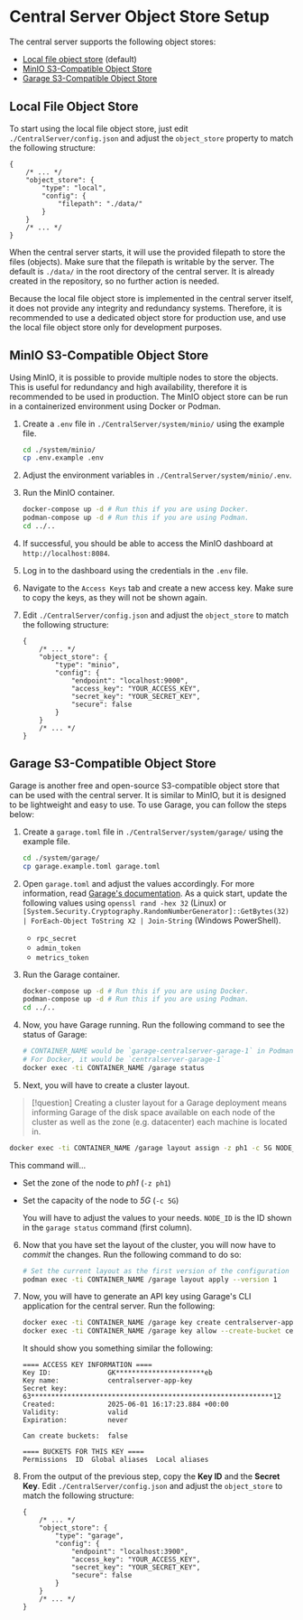 # Central Server Object Store Setup

The central server supports the following object stores:

-   [Local file object store](#local-file-object-store) (default)
-   [MinIO S3-Compatible Object Store](#minio-s3-compatible-object-store)
-   [Garage S3-Compatible Object Store](#garage-s3-compatible-object-store)

## Local File Object Store

To start using the local file object store, just edit
`./CentralServer/config.json` and adjust the `object_store` property to match the following structure:

```jsonc
{
    /* ... */
    "object_store": {
        "type": "local",
        "config": {
            "filepath": "./data/"
        }
    }
    /* ... */
}
```

When the central server starts, it will use the provided
filepath to store the files (objects). Make sure that the
filepath is writable by the server. The default is `./data/`
in the root directory of the central server. It is already
created in the repository, so no further action is needed.

Because the local file object store is implemented in the
central server itself, it does not provide any integrity
and redundancy systems. Therefore, it is recommended to
use a dedicated object store for production use, and
use the local file object store only for development
purposes.

## MinIO S3-Compatible Object Store

Using MinIO, it is possible to provide multiple nodes
to store the objects. This is useful for redundancy and
high availability, therefore it is recommended to be used
in production. The MinIO object store can be run in a
containerized environment using Docker or Podman.

1. Create a `.env` file in `./CentralServer/system/minio/` using
   the example file.

    ```bash
    cd ./system/minio/
    cp .env.example .env
    ```

2. Adjust the environment variables in
   `./CentralServer/system/minio/.env`.

3. Run the MinIO container.

    ```bash
    docker-compose up -d # Run this if you are using Docker.
    podman-compose up -d # Run this if you are using Podman.
    cd ../..
    ```

4. If successful, you should be able to access the MinIO dashboard at
   `http://localhost:8084`.

5. Log in to the dashboard using the credentials in the `.env` file.

6. Navigate to the `Access Keys` tab and create a new access key. Make
   sure to copy the keys, as they will not be shown again.

7. Edit `./CentralServer/config.json` and adjust the `object_store`
   to match the following structure:

    ```jsonc
    {
        /* ... */
        "object_store": {
            "type": "minio",
            "config": {
                "endpoint": "localhost:9000",
                "access_key": "YOUR_ACCESS_KEY",
                "secret_key": "YOUR_SECRET_KEY",
                "secure": false
            }
        }
        /* ... */
    }
    ```

## Garage S3-Compatible Object Store

Garage is another free and open-source S3-compatible object store
that can be used with the central server. It is similar to MinIO,
but it is designed to be lightweight and easy to use. To use Garage,
you can follow the steps below:

1. Create a `garage.toml` file in `./CentralServer/system/garage/` using the example file.

    ```bash
    cd ./system/garage/
    cp garage.example.toml garage.toml
    ```

2. Open `garage.toml` and adjust the values accordingly. For more information, read [Garage's documentation](https://garagehq.deuxfleurs.fr/documentation/reference-manual/configuration/). As a quick start, update the following values using `openssl rand -hex 32` (Linux) or `[System.Security.Cryptography.RandomNumberGenerator]::GetBytes(32) | ForEach-Object ToString X2 | Join-String` (Windows PowerShell).

    - `rpc_secret`
    - `admin_token`
    - `metrics_token`

3. Run the Garage container.

    ```bash
    docker-compose up -d # Run this if you are using Docker.
    podman-compose up -d # Run this if you are using Podman.
    cd ../..
    ```

4. Now, you have Garage running. Run the following command to see the status of Garage:

    ```bash
    # CONTAINER_NAME would be `garage-centralserver-garage-1` in Podman
    # For Docker, it would be `centralserver-garage-1`
    docker exec -ti CONTAINER_NAME /garage status
    ```

5. Next, you will have to create a cluster layout.

> [!question]
> Creating a cluster layout for a Garage deployment means informing Garage of the disk space available on each node of the cluster as well as the zone (e.g. datacenter) each machine is located in.

```bash
docker exec -ti CONTAINER_NAME /garage layout assign -z ph1 -c 5G NODE_ID
```

This command will...

-   Set the zone of the node to _ph1_ (`-z ph1`)
-   Set the capacity of the node to _5G_ (`-c 5G`)

    You will have to adjust the values to your needs. `NODE_ID` is the ID shown in the `garage status` command (first column).

6. Now that you have set the layout of the cluster, you will now have to _commit_ the changes. Run the following command to do so:

    ```bash
    # Set the current layout as the first version of the configuration
    podman exec -ti CONTAINER_NAME /garage layout apply --version 1
    ```

7. Now, you will have to generate an API key using Garage's CLI application for the central server. Run the following:

    ```bash
    docker exec -ti CONTAINER_NAME /garage key create centralserver-app-key
    docker exec -ti CONTAINER_NAME /garage key allow --create-bucket centralserver-app-key
    ```

    It should show you something similar the following:

    ```plaintext
    ==== ACCESS KEY INFORMATION ====
    Key ID:              GK**********************eb
    Key name:            centralserver-app-key
    Secret key:          63************************************************************12
    Created:             2025-06-01 16:17:23.884 +00:00
    Validity:            valid
    Expiration:          never

    Can create buckets:  false

    ==== BUCKETS FOR THIS KEY ====
    Permissions  ID  Global aliases  Local aliases
    ```

8. From the output of the previous step, copy the **Key ID** and the **Secret Key**. Edit `./CentralServer/config.json` and adjust the `object_store` to match the following structure:

    ```jsonc
    {
        /* ... */
        "object_store": {
            "type": "garage",
            "config": {
                "endpoint": "localhost:3900",
                "access_key": "YOUR_ACCESS_KEY",
                "secret_key": "YOUR_SECRET_KEY",
                "secure": false
            }
        }
        /* ... */
    }
    ```
